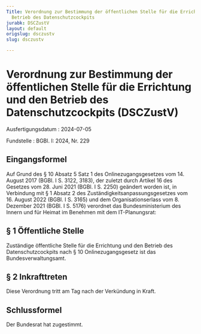 ```yaml
---
Title: Verordnung zur Bestimmung der öffentlichen Stelle für die Errichtung und den
  Betrieb des Datenschutzcockpits
jurabk: DSCZustV
layout: default
origslug: dsczustv
slug: dsczustv

---
```


# Verordnung zur Bestimmung der öffentlichen Stelle für die Errichtung und den Betrieb des Datenschutzcockpits (DSCZustV)

Ausfertigungsdatum
:   2024-07-05

Fundstelle
:   BGBl. I: 2024, Nr. 229


## Eingangsformel

Auf Grund des § 10 Absatz 5 Satz 1 des Onlinezugangsgesetzes vom 14. August 2017 (BGBl. I S. 3122, 3183), der zuletzt durch Artikel 16 des Gesetzes vom 28. Juni 2021 (BGBl. I S. 2250) geändert worden ist, in Verbindung mit § 1 Absatz 2 des Zuständigkeitsanpassungsgesetzes vom 16. August 2022 (BGBl. I S. 3165) und dem Organisationserlass vom 8. Dezember 2021 (BGBl. I S. 5176) verordnet das Bundesministerium des Innern und für Heimat im Benehmen mit dem IT-Planungsrat:


## § 1 Öffentliche Stelle

Zuständige öffentliche Stelle für die Errichtung und den Betrieb des Datenschutzcockpits nach § 10 Onlinezugangsgesetz ist das Bundesverwaltungsamt.


## § 2 Inkrafttreten

Diese Verordnung tritt am Tag nach der Verkündung in Kraft.


## Schlussformel

Der Bundesrat hat zugestimmt.


